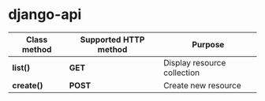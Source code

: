 # django-api

| Class method    | Supported HTTP method  |  Purpose                       |
|-----------------|------------------------|--------------------------------|
| **list()**      |  **GET**               |Display resource collection     |
| **create()**    |  **POST**              |Create new resource             |

